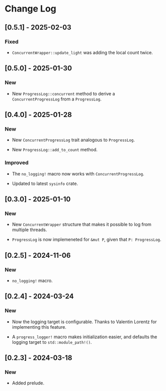# Change Log

## [0.5.1] - 2025-02-03

### Fixed

* `ConcurrentWrapper::update_light` was adding the local count twice.

## [0.5.0] - 2025-01-30

### New

* New `ProgressLog::concurrent` method to derive a `ConcurrentProgressLog` from
  a `ProgressLog`.

## [0.4.0] - 2025-01-28

### New

* New `ConcurrentProgressLog` trait analogous to `ProgressLog`.

* New `ProgressLog::add_to_count` method.

### Improved

* The `no_logging!` macro now works with `ConcurrentProgressLog`.

* Updated to latest `sysinfo` crate.

## [0.3.0] - 2025-01-10

### New

* New `ConcurrentWrapper` structure that makes it possible to
  log from multiple threads.

* `ProgressLog` is now implemeneted for `&mut P`, given that
  `P: ProgressLog`.

## [0.2.5] - 2024-11-06

### New

* `no_logging!` macro.

## [0.2.4] - 2024-03-24

### New

* Now the logging target is configurable. Thanks to Valentin
  Lorentz for implementing this feature.

* A `progress_logger!` macro makes initialization easier, and defaults
  the logging target to `std::module_path!()`.

## [0.2.3] - 2024-03-18

### New

* Added prelude.
